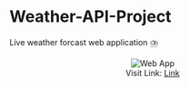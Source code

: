 # Weather-API-Project
Live weather forcast web application ⛈️
<p align="center">
  <img src="https://i.ibb.co/wMBwj3j/web-app.png" title="Web App"><br>
  Visit Link: <a href="https://sleepy-forest-37162.herokuapp.com/" > Link </a>
  
</p>
